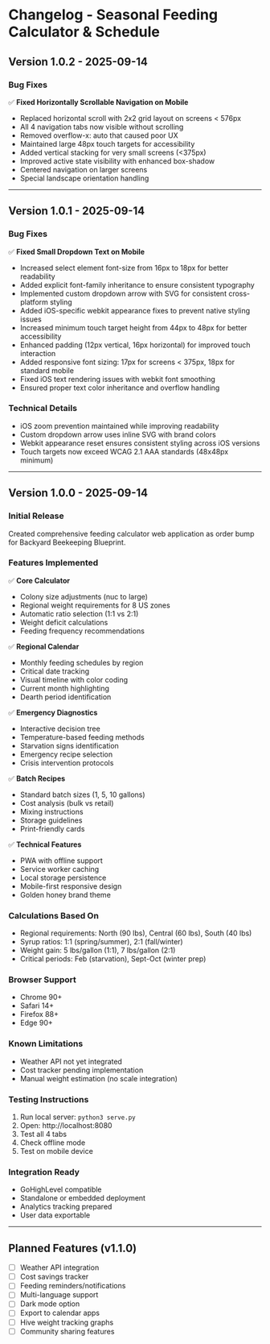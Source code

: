 # Changelog - Seasonal Feeding Calculator & Schedule

## Version 1.0.2 - 2025-09-14

### Bug Fixes
✅ **Fixed Horizontally Scrollable Navigation on Mobile**
- Replaced horizontal scroll with 2x2 grid layout on screens < 576px
- All 4 navigation tabs now visible without scrolling
- Removed overflow-x: auto that caused poor UX
- Maintained large 48px touch targets for accessibility
- Added vertical stacking for very small screens (<375px)
- Improved active state visibility with enhanced box-shadow
- Centered navigation on larger screens
- Special landscape orientation handling

---

## Version 1.0.1 - 2025-09-14

### Bug Fixes
✅ **Fixed Small Dropdown Text on Mobile**
- Increased select element font-size from 16px to 18px for better readability
- Added explicit font-family inheritance to ensure consistent typography
- Implemented custom dropdown arrow with SVG for consistent cross-platform styling
- Added iOS-specific webkit appearance fixes to prevent native styling issues
- Increased minimum touch target height from 44px to 48px for better accessibility
- Enhanced padding (12px vertical, 16px horizontal) for improved touch interaction
- Added responsive font sizing: 17px for screens < 375px, 18px for standard mobile
- Fixed iOS text rendering issues with webkit font smoothing
- Ensured proper text color inheritance and overflow handling

### Technical Details
- iOS zoom prevention maintained while improving readability
- Custom dropdown arrow uses inline SVG with brand colors
- Webkit appearance reset ensures consistent styling across iOS versions
- Touch targets now exceed WCAG 2.1 AAA standards (48x48px minimum)

---

## Version 1.0.0 - 2025-09-14

### Initial Release
Created comprehensive feeding calculator web application as order bump for Backyard Beekeeping Blueprint.

### Features Implemented
✅ **Core Calculator**
- Colony size adjustments (nuc to large)
- Regional weight requirements for 8 US zones
- Automatic ratio selection (1:1 vs 2:1)
- Weight deficit calculations
- Feeding frequency recommendations

✅ **Regional Calendar**
- Monthly feeding schedules by region
- Critical date tracking
- Visual timeline with color coding
- Current month highlighting
- Dearth period identification

✅ **Emergency Diagnostics**
- Interactive decision tree
- Temperature-based feeding methods
- Starvation signs identification
- Emergency recipe selection
- Crisis intervention protocols

✅ **Batch Recipes**
- Standard batch sizes (1, 5, 10 gallons)
- Cost analysis (bulk vs retail)
- Mixing instructions
- Storage guidelines
- Print-friendly cards

✅ **Technical Features**
- PWA with offline support
- Service worker caching
- Local storage persistence
- Mobile-first responsive design
- Golden honey brand theme

### Calculations Based On
- Regional requirements: North (90 lbs), Central (60 lbs), South (40 lbs)
- Syrup ratios: 1:1 (spring/summer), 2:1 (fall/winter)
- Weight gain: 5 lbs/gallon (1:1), 7 lbs/gallon (2:1)
- Critical periods: Feb (starvation), Sept-Oct (winter prep)

### Browser Support
- Chrome 90+
- Safari 14+
- Firefox 88+
- Edge 90+

### Known Limitations
- Weather API not yet integrated
- Cost tracker pending implementation
- Manual weight estimation (no scale integration)

### Testing Instructions
1. Run local server: `python3 serve.py`
2. Open: http://localhost:8080
3. Test all 4 tabs
4. Check offline mode
5. Test on mobile device

### Integration Ready
- GoHighLevel compatible
- Standalone or embedded deployment
- Analytics tracking prepared
- User data exportable

---

## Planned Features (v1.1.0)
- [ ] Weather API integration
- [ ] Cost savings tracker
- [ ] Feeding reminders/notifications
- [ ] Multi-language support
- [ ] Dark mode option
- [ ] Export to calendar apps
- [ ] Hive weight tracking graphs
- [ ] Community sharing features